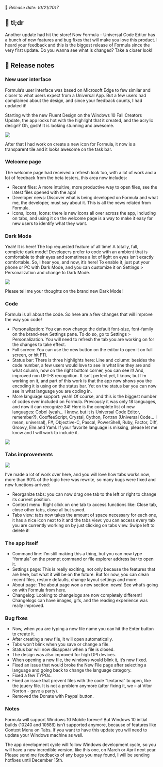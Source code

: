 <!--Version name: v3.1710.363)-->
<!--Released at: 10/21/2017)-->
<!--Brief description: Major update with Dark Mode, tabs improvements and a new user interface.)-->

📅 _Release date: 10/21/2017_

## 💬 tl;dr
Another update had hit the store! Now Formula – Universal Code Editor has a bunch of new features and bug fixes that will make you love this product. I heard your feedback and this is the biggest release of Formula since the very first update. Do you wanna see what is changed? Take a closer look!

## 📰 Release notes
### New user interface
Formula’s user interface was based on Microsoft Edge to few similar and closer to what users expect from a Universal App. But a few users had complained about the design, and since your feedback counts, I had updated it!

Starting with the new Fluent Design on the Windows 10 Fall Creators Update, the app locks hot with the highlight that it created, and the acrylic design? Oh, gosh! It is looking stunning and awesome.

![](/release/img/v3.1710.363/MainScreen.jpg)

After that I had work on create a new icon for Formula, it now is a transparent tile and it looks awesome on the task bar.

### Welcome page
The welcome page had received a refresh look too, with a lot of work and a lot of feedback from the beta testers, this area now includes:

* Recent files: A more intuitive, more productive way to open files, see the latest files opened with the app!
* Developer news: Discover what is being developed on Formula and what me, the developer, must say about it. This is all the news related from Formula.
* Icons, Icons, Icons: there is new icons all over across the app, including on tabs, and using it on the welcome page is a way to make it easy for new users to identify what they want.

### Dark Mode
Yeah! It is here! The top requested feature of all time! A totally, full, complete dark mode! Developers prefer to code with an ambient that is comfortable to their eyes and sometimes a lot of light on eyes isn’t exactly comfortable. So, I hear you, and now, it’s here! To enable it, just put your phone or PC with Dark Mode, and you can customize it on Settings > Personalization and change to Dark Mode.

![](/release/img/v3.1710.363/darkmode.png)

Please tell me your thoughts on the brand new Dark Mode!

### Code
Formula is all about the code. So here are a few changes that will improve the way you code!

* Personalization: You can now change the default font-size, font-family on the brand-new Settings pane. To do so, go to Settings > Personalization. You will need to refresh the tab you are working on for the changes to take effect.
* Full screen: You can use the new button on the editor to open it on full screen, or hit F11.
* Status bar: There is three highlights here: Line and column: besides the code number, a few users would love to see in what line they are and what column, now on the right bottom corner, you can see it! And, improved non UFT-8 recognition. It isn’t perfect yet, I know, but I’m working on it, and part of this work is that the app now shows you the encoding it is using on the status bar. Yet on the status bar you can now see in what language you are coding in.
* More language support: yeah! Of course, and this is the biggest number of codes ever included on Formula. Previously it was only 18 languages, and now it can recognize 34! Here is the complete list of new languages: Cobol (yeah… I know, but it is Universal Code Editor, remember?), CooffeeScript, Crystal, Cython, Fortran (Universal Code… I mean, universal), F#, Objective-C, Pascal, PowerShell, Ruby, Factor, Diff, Groovy, Elm and Yaml. If your favorite language is missing, please let me know and I will work to include it.

![](/release/img/v3.1710.363/statusbar.png)

### Tabs improvements
![](/release/img/v3.1710.363/contextmenu.png)

I’ve made a lot of work over here, and you will love how tabs works now, more than 90% of the logic here was rewrite, so many bugs were fixed and new functions arrived:
* Reorganize tabs: you can now drag one tab to the left or right to change its current position.
* Context menu: Right click on one tab to access functions like: Close tab, close other tabs, close all but saved.
* Tabs view: tabs now takes the amount of space necessary for each one, it has a nice icon next to it and the tabs view: you can access every tab you are currently working on by just clicking on tabs view. Swipe left to delete it!

### The app itself

* Command line: I’m still making this a thing, but you can now type “formula” on the prompt command or file explorer address bar to open it.
* Settings page: This is really exciting, not only because the features that are here, but what it will be on the future. But for now, you can clean recent files, restore defaults, change layout settings and more.
* About page: The about page won a new section: news! See what’s going on with Formula from here.
* Changelog: Looking to changelogs are now completely different! Changelogs can have images, gifs, and the reading experience was really improved.

### Bug fixes
* Now, when you are typing a new file name you can hit the Enter button to create it.
* After creating a new file, it will open automatically.
* Tabs won’t blink when you save or change a file.
* Status bar will now disappear when a file is closed.
* The design was also improved for high DPI devices.
* When opening a new file, the windows would blink it, it’s now fixed.
* Fixed an issue that would broke the New File page after selecting a language and going back to change the language category.
* Fixed a few TYPOs.
* Fixed an issue that prevent files with the code “textarea” to open, like the jquery file. It is not a problem anymore (after fixing it, we – at Vítor Norton - gave a party).
* Removed the Donate with Paypal button.

### Notes
Formula will support Windows 10 Mobile forever! But Windows 10 initial builds (10240 and 10586) isn’t supported anymore, because of features like Context Menu on Tabs. If you want to have this update you will need to update your Windows machine as well.

The app development cycle will follow Windows development cycle, so you will have a new incredible version, like this one, on March or April next year. Please send me feedbacks of any bugs you may found, I will be sending hotfixes until December 15th.
